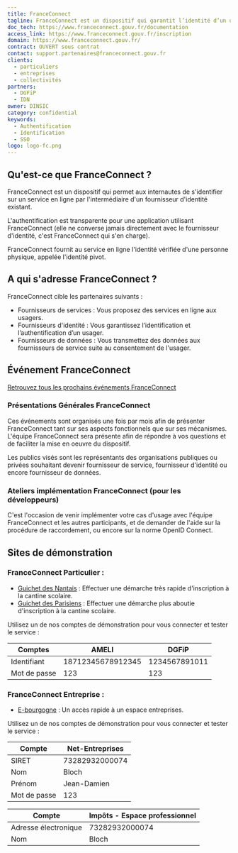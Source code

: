 ```yaml
---
title: FranceConnect
tagline: FranceConnect est un dispositif qui garantit l’identité d’un usager en se reposant sur des comptes certifiés existants.
doc_tech: https://www.franceconnect.gouv.fr/documentation
access_link: https://www.franceconnect.gouv.fr/inscription
domain: https://www.franceconnect.gouv.fr/
contract: OUVERT sous contrat
contact: support.partenaires@franceconnect.gouv.fr
clients:
  - particuliers
  - entreprises
  - collectivités
partners:
  - DGFiP
  - IDN
owner: DINSIC
category: confidential
keywords:
  - Authentification
  - Identification
  - SSO
logo: logo-fc.png
---
```


## Qu'est-ce que FranceConnect ?

FranceConnect est un dispositif qui permet aux internautes de s'identifier sur un service en ligne par l'intermédiaire d'un fournisseur d'identité existant.

L'authentification est transparente pour une application utilisant FranceConnect (elle ne converse jamais directement avec le fournisseur d'identité, c'est FranceConnect qui s'en charge).

FranceConnect fournit au service en ligne l'identité vérifiée d'une personne physique, appelée l'identité pivot.

## A qui s'adresse FranceConnect ?

FranceConnect cible les partenaires suivants :

* Fournisseurs de services : Vous proposez des services en ligne aux usagers.
* Fournisseurs d'identité : Vous garantissez l’identification et l’authentification d’un usager.
* Fournisseurs de données : Vous transmettez des données aux fournisseurs de service suite au consentement de l'usager.

## Événement FranceConnect

<a href="https://www.franceconnect.gouv.fr/evenements" rel="noopener" target="_blank">Retrouvez tous les prochains événements FranceConnect</a>

### Présentations Générales FranceConnect

Ces événements sont organisés une fois par mois afin de présenter FranceConnect tant sur ses aspects fonctionnels que sur ses mécanismes. L'équipe FranceConnect sera présente afin de répondre à vos questions et de faciliter la mise en oeuvre du dispositif.

Les publics visés sont les représentants des organisations publiques ou privées souhaitant devenir fournisseur de service, fournisseur d'identité ou encore fournisseur de données.

### Ateliers implémentation FranceConnect (pour les développeurs)

C'est l'occasion de venir implémenter votre cas d'usage avec l'équipe FranceConnect et les autres participants, et de demander de l'aide sur la procédure de raccordement, ou encore sur la norme OpenID Connect.


## Sites de démonstration

### FranceConnect Particulier :

* [Guichet des Nantais](https://guichet-nantes.integ01.dev-franceconnect.fr/) : Effectuer une démarche très rapide d'inscription à la cantine scolaire.
* [Guichet des Parisiens](https://guichet-parisien.integ01.dev-franceconnect.fr/) : Effectuer une démarche plus aboutie d'inscription à la cantine scolaire.

Utilisez un de nos comptes de démonstration pour vous connecter et tester le service :

| Comptes        | AMELI                                        | DGFiP                                                                     |
|----------------|----------------------------------------------|---------------------------------------------------------------------------|
| Identifiant    | 18712345678912345                            | 1234567891011                                                             |
| Mot de passe   | 123                                          | 123                                                                       |

### FranceConnect Entreprise :

* [E-bourgogne](http://fse2.demo.dev-franceconnect.fr/) : Un accès rapide à un espace entreprises.

Utilisez un de nos comptes de démonstration pour vous connecter et tester le service :

| Compte                    | Net-Entreprises                                                                                               |
|---------------------------|---------------------------------------------------------------------------------------------------------------|
| SIRET                     | 73282932000074                                                                                                |
| Nom                       | Bloch                                                                                                         |
| Prénom                    | Jean-Damien                                                                                                   |
| Mot de passe              | 123                                                                                                           |

| Compte                    | Impôts - Espace professionnel                                                                                 |
|---------------------------|---------------------------------------------------------------------------------------------------------------|
| Adresse électronique      | 73282932000074                                                                                                |
| Nom                       | Bloch                                                                                                         |
